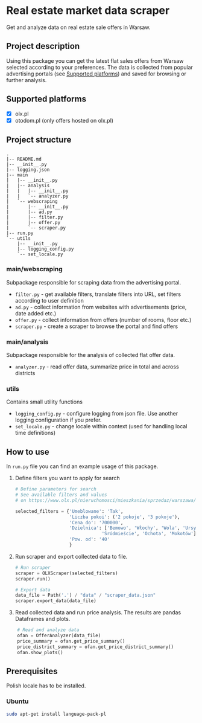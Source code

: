 # Real estate market data scraper
Get and analyze data on real estate sale offers in Warsaw.

## Project description
 Using this package you can get the latest flat sales offers from Warsaw selected according to your preferences. The data is collected from popular advertising portals (see [Supported platforms](#Supported%20platforms)) and saved for browsing or further analysis.

## Supported platforms
- [x] olx.pl
- [x] otodom.pl (only offers hosted on olx.pl)

## Project structure
```
.
|-- README.md
|-- __init__.py
|-- logging.json
|-- main
|   |-- __init__.py
|   |-- analysis
|   |   |-- __init__.py
|   |   `-- analyzer.py
|   `-- webscraping
|       |-- __init__.py
|       |-- ad.py
|       |-- filter.py
|       |-- offer.py
|       `-- scraper.py
|-- run.py
`-- utils
    |-- __init__.py
    |-- logging_config.py
    `-- set_locale.py
```

### main/webscraping
Subpackage responsible for scraping data from the advertising portal.
- `filter.py` - get available filters, translate filters into URL, set filters according to user definition
- `ad.py` - collect information from websites with advertisements (price, date added etc.)
- `offer.py` - collect information from offers (number of rooms, floor etc.)
- `scraper.py` - create a scraper to browse the portal and find offers

### main/analysis
Subpackage responsible for the analysis of collected flat offer data.
- `analyzer.py` - read offer data, summarize price in total and across districts

### utils
Contains small utility functions
- `logging_config.py` - configure logging from json file. Use another logging configuration if you prefer.
- `set_locale.py` - change locale within context (used for handling local time definitions)


## How to use
In `run.py` file you can find an example usage of this package.
1. Define filters you want to apply for search
    ```python
    # Define parameters for search
    # See available filters and values
    # on https://www.olx.pl/nieruchomosci/mieszkania/sprzedaz/warszawa/

    selected_filters = {'Umeblowane': 'Tak',
                        'Liczba pokoi': ('2 pokoje', '3 pokoje'),
                        'Cena do': '700000',
                        'Dzielnica': ['Bemowo', 'Włochy', 'Wola', 'Ursynów',
                                    'Śródmieście', 'Ochota', 'Mokotów'],
                        'Pow. od': '40'
                        }
    ```
2. Run scraper and export collected data to file.
   ```python
   # Run scraper
   scraper = OLXScraper(selected_filters)
   scraper.run()

   # Export data
   data_file = Path('.') / "data" / "scraper_data.json"
   scraper.export_data(data_file)
   ```
3. Read collected data and run price analysis. The results are pandas Dataframes and plots.
```python
    # Read and analyze data
    ofan = OfferAnalyzer(data_file)
    price_summary = ofan.get_price_summary()
    price_district_summary = ofan.get_price_district_summary()
    ofan.show_plots()
```

## Prerequisites
Polish locale has to be installed.
### Ubuntu
```bash
sudo apt-get install language-pack-pl
```
